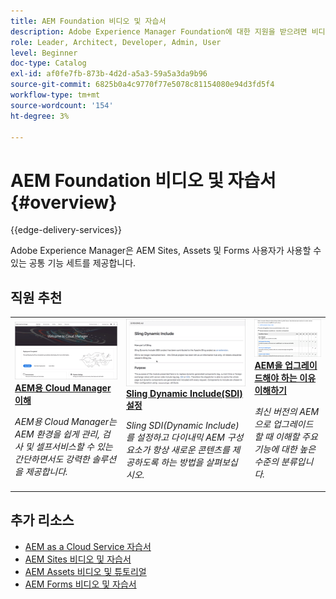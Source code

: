 ```yaml
---
title: AEM Foundation 비디오 및 자습서
description: Adobe Experience Manager Foundation에 대한 지원을 받으려면 비디오 및 튜토리얼을 시청하십시오.
role: Leader, Architect, Developer, Admin, User
level: Beginner
doc-type: Catalog
exl-id: af0fe7fb-873b-4d2d-a5a3-59a5a3da9b96
source-git-commit: 6825b0a4c9770f77e5078c81154080e94d3fd5f4
workflow-type: tm+mt
source-wordcount: '154'
ht-degree: 3%

---
```


# AEM Foundation 비디오 및 자습서 {#overview}

{{edge-delivery-services}}

Adobe Experience Manager은 AEM Sites, Assets 및 Forms 사용자가 사용할 수 있는 공통 기능 세트를 제공합니다.

<div id="recs-overview-body-1"></div>
<div id="recs-overview-body-2"></div>
<div id="recs-overview-body-3"></div>
<div id="recs-overview-body-4"></div>
<div id="recs-overview-body-5"></div>
<div id="recs-overview-body-6"></div>

<div id="staff-picks-section">

## 직원 추천

<table>
<tr>
  <td>
    <a href="./cloud-manager/understand-cloud-manager-for-aem.md">
    <img alt="AEM용 Cloud Manager 이해" src="./cloud-manager/assets/understand-cloud-manager-for-aem/thumbnail.png" />
    </a>
    <div>
     <a href="./cloud-manager/understand-cloud-manager-for-aem.md">
    <strong>AEM용 Cloud Manager 이해</strong>
    </a>
    </div>
    <p>
    <em>AEM용 Cloud Manager는 AEM 환경을 쉽게 관리, 검사 및 셀프서비스할 수 있는 간단하면서도 강력한 솔루션을 제공합니다.</em>
    <p>
  </td>
   <td>
    <a href="./development/set-up-sling-dynamic-include.md">
    <img alt="Sling Dynamic Include(SDI) 설정" src="./development/assets/set-up-sling-dynamic-include/thumbnail.png" />
    </a>
     <div>
     <a href="./development/set-up-sling-dynamic-include.md">
    <strong>Sling Dynamic Include(SDI) 설정</strong>
    </a>
    </div>
    <p>
    <em>Sling SDI(Dynamic Include)를 설정하고 다이내믹 AEM 구성 요소가 항상 새로운 콘텐츠를 제공하도록 하는 방법을 살펴보십시오.</em>
    <p>
  </td>
  <td>
    <a href="./administration/understand-reasons-to-upgrade.md">
    <img alt="AEM 업그레이드 이유 이해하기" src="./administration/assets/understand-reasons-to-upgrade/thumbnail.png" />
    </a>
    <div>
    <a href="./administration/understand-reasons-to-upgrade.md">
    <strong>AEM을 업그레이드해야 하는 이유 이해하기</strong>
    </a>
    </div>
    <p>
    <em>최신 버전의 AEM으로 업그레이드할 때 이해할 주요 기능에 대한 높은 수준의 분류입니다.</em>
    </p>
  </td>
</tr>
</table>

</div>

## 추가 리소스

* [AEM as a Cloud Service 자습서](/help/cloud-service/overview.md)
* [AEM Sites 비디오 및 자습서](/help/sites/overview.md)
* [AEM Assets 비디오 및 튜토리얼](/help/assets/overview.md)
* [AEM Forms 비디오 및 자습서](/help/forms/overview.md)
